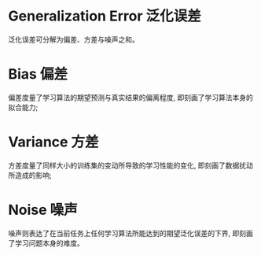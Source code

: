 # Generalization Error 泛化误差
泛化误差可分解为偏差、方差与噪声之和。
# Bias 偏差
偏差度量了学习算法的期望预测与真实结果的偏离程度, 即刻画了学习算法本身的拟合能力;
# Variance 方差
方差度量了同样大小的训练集的变动所导致的学习性能的变化, 即刻画了数据扰动所造成的影响;
# Noise 噪声
噪声则表达了在当前任务上任何学习算法所能达到的期望泛化误差的下界, 即刻画了学习问题本身的难度。

